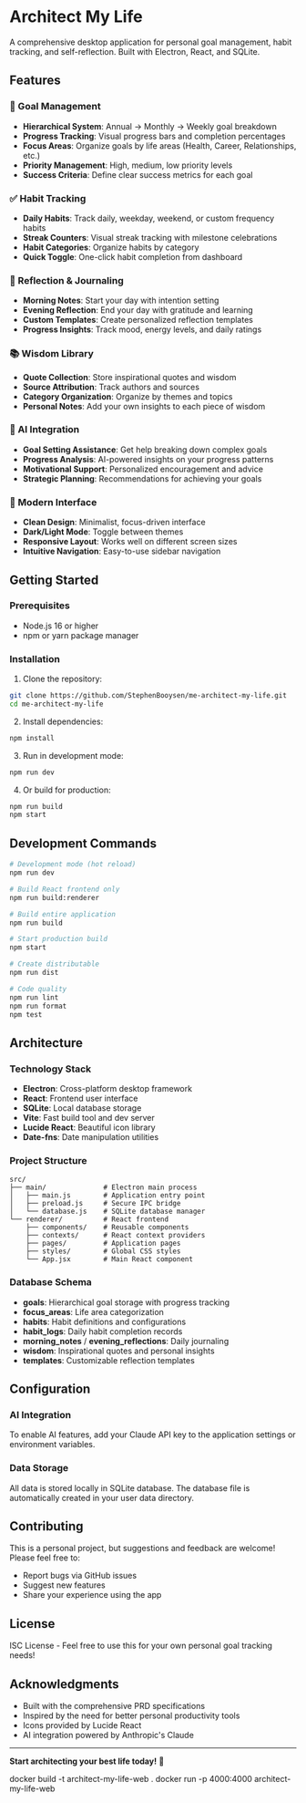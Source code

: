 # Architect My Life

A comprehensive desktop application for personal goal management, habit tracking, and self-reflection. Built with Electron, React, and SQLite.

## Features

### 🎯 Goal Management
- **Hierarchical System**: Annual → Monthly → Weekly goal breakdown
- **Progress Tracking**: Visual progress bars and completion percentages  
- **Focus Areas**: Organize goals by life areas (Health, Career, Relationships, etc.)
- **Priority Management**: High, medium, low priority levels
- **Success Criteria**: Define clear success metrics for each goal

### ✅ Habit Tracking
- **Daily Habits**: Track daily, weekday, weekend, or custom frequency habits
- **Streak Counters**: Visual streak tracking with milestone celebrations
- **Habit Categories**: Organize habits by category
- **Quick Toggle**: One-click habit completion from dashboard

### 📝 Reflection & Journaling
- **Morning Notes**: Start your day with intention setting
- **Evening Reflection**: End your day with gratitude and learning
- **Custom Templates**: Create personalized reflection templates
- **Progress Insights**: Track mood, energy levels, and daily ratings

### 📚 Wisdom Library
- **Quote Collection**: Store inspirational quotes and wisdom
- **Source Attribution**: Track authors and sources
- **Category Organization**: Organize by themes and topics
- **Personal Notes**: Add your own insights to each piece of wisdom

### 🤖 AI Integration
- **Goal Setting Assistance**: Get help breaking down complex goals
- **Progress Analysis**: AI-powered insights on your progress patterns
- **Motivational Support**: Personalized encouragement and advice
- **Strategic Planning**: Recommendations for achieving your goals

### 🎨 Modern Interface
- **Clean Design**: Minimalist, focus-driven interface
- **Dark/Light Mode**: Toggle between themes
- **Responsive Layout**: Works well on different screen sizes
- **Intuitive Navigation**: Easy-to-use sidebar navigation

## Getting Started

### Prerequisites
- Node.js 16 or higher
- npm or yarn package manager

### Installation

1. Clone the repository:
```bash
git clone https://github.com/StephenBooysen/me-architect-my-life.git
cd me-architect-my-life
```

2. Install dependencies:
```bash
npm install
```

3. Run in development mode:
```bash
npm run dev
```

4. Or build for production:
```bash
npm run build
npm start
```

## Development Commands

```bash
# Development mode (hot reload)
npm run dev

# Build React frontend only
npm run build:renderer

# Build entire application
npm run build

# Start production build
npm start

# Create distributable
npm run dist

# Code quality
npm run lint
npm run format
npm test
```

## Architecture

### Technology Stack
- **Electron**: Cross-platform desktop framework
- **React**: Frontend user interface
- **SQLite**: Local database storage
- **Vite**: Fast build tool and dev server
- **Lucide React**: Beautiful icon library
- **Date-fns**: Date manipulation utilities

### Project Structure
```
src/
├── main/              # Electron main process
│   ├── main.js        # Application entry point
│   ├── preload.js     # Secure IPC bridge
│   └── database.js    # SQLite database manager
└── renderer/          # React frontend
    ├── components/    # Reusable components
    ├── contexts/      # React context providers  
    ├── pages/         # Application pages
    ├── styles/        # Global CSS styles
    └── App.jsx        # Main React component
```

### Database Schema
- **goals**: Hierarchical goal storage with progress tracking
- **focus_areas**: Life area categorization
- **habits**: Habit definitions and configurations
- **habit_logs**: Daily habit completion records
- **morning_notes** / **evening_reflections**: Daily journaling
- **wisdom**: Inspirational quotes and personal insights
- **templates**: Customizable reflection templates

## Configuration

### AI Integration
To enable AI features, add your Claude API key to the application settings or environment variables.

### Data Storage
All data is stored locally in SQLite database. The database file is automatically created in your user data directory.

## Contributing

This is a personal project, but suggestions and feedback are welcome! Please feel free to:
- Report bugs via GitHub issues
- Suggest new features
- Share your experience using the app

## License

ISC License - Feel free to use this for your own personal goal tracking needs!

## Acknowledgments

- Built with the comprehensive PRD specifications
- Inspired by the need for better personal productivity tools
- Icons provided by Lucide React
- AI integration powered by Anthropic's Claude

---

**Start architecting your best life today!** 🚀

  docker build -t architect-my-life-web .
  docker run -p 4000:4000 architect-my-life-web
  